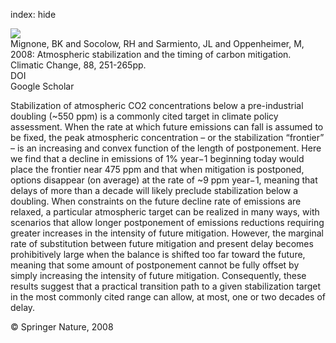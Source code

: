 index: hide

<div class="Citation">
    <div class="Citation-thumb CitationThumb-linked"  data-href="https://doi.org/10.1007/s10584-007-9391-8">
      <img src="https://static.claimspace.cloud/climate-study-static/refs/thumbs/12/Mignone_et_al_2008-thumb.png" />
    </div>

  <div class="Citation-body">
    <div class="Citation-text">Mignone, BK and Socolow, RH and Sarmiento, JL and Oppenheimer, M, 2008: Atmospheric stabilization and the timing of carbon mitigation. <span class="Article-journal">Climatic Change, </span><span class="Article-volume">88, </span>251-265pp.</div>
    <div class="Citation-links">
      <div class="CitationLink" data-href="https://doi.org/10.1007/s10584-007-9391-8">
        <div class="CitationLink-icon CitationLink-Doi"></div>
        <div class="CitationLink-text">DOI</div>
      </div>
      <div class="CitationLink" data-href="https://scholar.google.com/scholar?q=10.1007/s10584-007-9391-8">
        <div class="CitationLink-icon CitationLink-Scholar"></div>
        <div class="CitationLink-text">Google Scholar</div>
      </div>
    </div>
  </div>
</div>

Stabilization of atmospheric CO2 concentrations below a pre-industrial doubling (~550 ppm) is a commonly cited target in climate policy assessment. When the rate at which future emissions can fall is assumed to be fixed, the peak atmospheric concentration – or the stabilization “frontier” – is an increasing and convex function of the length of postponement. Here we find that a decline in emissions of 1% year−1 beginning today would place the frontier near 475 ppm and that when mitigation is postponed, options disappear (on average) at the rate of ~9 ppm year−1, meaning that delays of more than a decade will likely preclude stabilization below a doubling. When constraints on the future decline rate of emissions are relaxed, a particular atmospheric target can be realized in many ways, with scenarios that allow longer postponement of emissions reductions requiring greater increases in the intensity of future mitigation. However, the marginal rate of substitution between future mitigation and present delay becomes prohibitively large when the balance is shifted too far toward the future, meaning that some amount of postponement cannot be fully offset by simply increasing the intensity of future mitigation. Consequently, these results suggest that a practical transition path to a given stabilization target in the most commonly cited range can allow, at most, one or two decades of delay.

<div class="Citation-copy">
&copy; Springer Nature, 2008
</div>